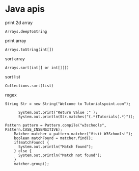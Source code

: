 # Java apis

print 2d array

```text
Arrays.deepToString
```

print array

```text
Arrays.toString(int[])
```

sort array

```text
Arrays.sort(int[] or int[][])
```

sort list

```text
Collections.sort(list)
```

regex



```text
String Str = new String("Welcome to Tutorialspoint.com");

      System.out.print("Return Value :" );
      System.out.println(Str.matches("(.*)Tutorials(.*)"));
```

```text
Pattern pattern = Pattern.compile("w3schools", Pattern.CASE_INSENSITIVE);
    Matcher matcher = pattern.matcher("Visit W3Schools!");
    boolean matchFound = matcher.find();
    if(matchFound) {
      System.out.println("Match found");
    } else {
      System.out.println("Match not found");
    }
    matcher.group();
```

